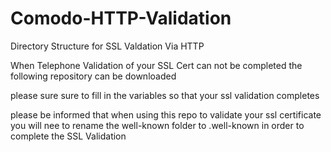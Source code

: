 # Comodo-HTTP-Validation
Directory Structure for SSL Valdation Via HTTP

When Telephone Validation of your SSL Cert can not be completed the following repository can be downloaded

please sure sure to fill in the variables so that your ssl validation completes

please be informed that when using this repo to validate your ssl certificate you will nee to rename the well-known folder to .well-known in order to complete the SSL Validation
